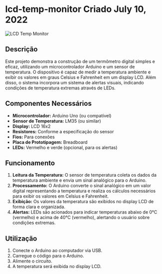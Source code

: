 # lcd-temp-monitor  Criado July 10, 2022

![LCD Temp Monitor](docs/Termômetro-digital-Sensor-Temperatura.png)

## Descrição
Este projeto demonstra a construção de um termômetro digital simples e eficaz, utilizando um microcontrolador Arduino e um sensor de temperatura. O dispositivo é capaz de medir a temperatura ambiente e exibir os valores em graus Celsius e Fahrenheit em um display LCD. Além disso, o sistema incorpora um sistema de alertas visuais, indicando condições de temperatura extremas através de LEDs.

## Componentes Necessários
* **Microcontrolador:** Arduino Uno (ou compatível)
* **Sensor de Temperatura:** LM35 (ou similar)
* **Display:** LCD 16x2
* **Resistores:** Conforme a especificação do sensor
* **Fios:** Para conexões
* **Placa de Prototipagem:** Breadboard
* **LEDs:** Vermelho e verde (opcional, para os alertas)

## Funcionamento
1. **Leitura da Temperatura:** O sensor de temperatura coleta os dados da temperatura ambiente e envia um sinal analógico para o Arduino.
2. **Processamento:** O Arduino converte o sinal analógico em um valor digital representando a temperatura e realiza os cálculos necessários para exibir os valores em Celsius e Fahrenheit.
3. **Exibição:** Os valores da temperatura são exibidos no display LCD de forma clara e organizada.
4. **Alertas:** LEDs são acionados para indicar temperaturas abaixo de 0°C (vermelho) e acima de 40°C (vermelho), alertando o usuário sobre condições extremas.



## Utilização
1. Conecte o Arduino ao computador via USB.
2. Carregue o código para o Arduino.
3. Alimente o circuito.
4. A temperatura será exibida no display LCD.
